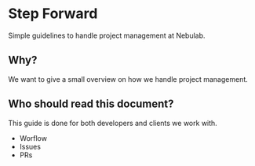 # Step Forward

Simple guidelines to handle project management at Nebulab.

## Why?

We want to give a small overview on how we handle project management.

## Who should read this document?

This guide is done for both developers and clients we work with.


- Worflow
- Issues
- PRs
